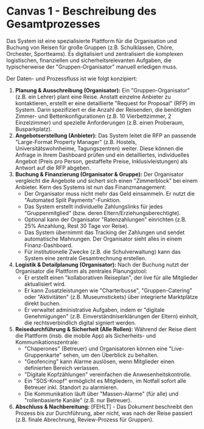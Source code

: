 # **Canvas 1 \- Beschreibung des Gesamtprozesses**

Das System ist eine spezialisierte Plattform für die Organisation und Buchung von Reisen für große Gruppen (z.B. Schulklassen, Chöre, Orchester, Sportteams). Es digitalisiert und zentralisiert die komplexen logistischen, finanziellen und sicherheitsrelevanten Aufgaben, die typischerweise der "Gruppen-Organisator" manuell erledigen muss.

Der Daten- und Prozessfluss ist wie folgt konzipiert:

1. **Planung & Ausschreibung (Organisator):** Ein "Gruppen-Organisator" (z.B. ein Lehrer) plant eine Reise. Anstatt einzelne Anbieter zu kontaktieren, erstellt er eine detaillierte "Request for Proposal" (RFP) im System. Darin spezifiziert er die Anzahl der Reisenden, die benötigten Zimmer- und Bettenkonfigurationen (z.B. 10 Vierbettzimmer, 2 Einzelzimmer) und spezielle Anforderungen (z.B. einen Proberaum, Busparkplatz).  
2. **Angebotserstellung (Anbieter):** Das System leitet die RFP an passende "Large-Format Property Manager" (z.B. Hostels, Universitätswohnheime, Tagungszentren) weiter. Diese können die Anfrage in ihrem Dashboard prüfen und ein detailliertes, individuelles Angebot (Preis pro Person, gestaffelte Preise, Inklusivleistungen) als Antwort auf die RFP abgeben.  
3. **Buchung & Finanzierung (Organisator & Gruppe):** Der Organisator vergleicht die Angebote und sichert sich einen "Zimmerblock" bei einem Anbieter. Kern des Systems ist nun das Finanzmanagement:  
   * Der Organisator muss nicht mehr das Geld einsammeln. Er nutzt die "Automated Split Payments"-Funktion.  
   * Das System erstellt individuelle Zahlungslinks für jedes "Gruppenmitglied" (bzw. deren Eltern/Erziehungsberechtigte).  
   * Optional kann der Organisator "Ratenzahlungen" einrichten (z.B. 25% Anzahlung, Rest 30 Tage vor Reise).  
   * Das System übernimmt das Tracking der Zahlungen und sendet automatische Mahnungen. Der Organisator sieht alles in einem Finanz-Dashboard.  
   * Für institutionelle Zwecke (z.B. die Schulverwaltung) kann das System eine zentrale Gesamtrechnung erstellen.  
4. **Logistik & Detailplanung (Organisator):** Nach der Buchung nutzt der Organisator die Plattform als zentrales Planungstool:  
   * Er erstellt einen "kollaborativen Reiseplan", der live für alle Mitglieder aktualisiert wird.  
   * Er kann Zusatzleistungen wie "Charterbusse", "Gruppen-Catering" oder "Aktivitäten" (z.B. Museumstickets) über integrierte Marktplätze direkt buchen.  
   * Er verwaltet administrative Aufgaben, indem er "digitale Genehmigungen" (z.B. Einverständniserklärungen der Eltern) einholt, die rechtsverbindlich digital signiert werden.  
5. **Reisedurchführung & Sicherheit (Alle Rollen):** Während der Reise dient die Plattform (insb. die mobile App) als Sicherheits- und Kommunikationszentrale:  
   * "Chaperones" (Betreuer) und Organisatoren können eine "Live-Gruppenkarte" sehen, um den Überblick zu behalten.  
   * "Geofencing" kann Alarme auslösen, wenn Mitglieder einen definierten Bereich verlassen.  
   * "Digitale Kopfzählungen" vereinfachen die Anwesenheitskontrolle.  
   * Ein "SOS-Knopf" ermöglicht es Mitgliedern, im Notfall sofort alle Betreuer inkl. Standort zu alarmieren.  
   * Die Kommunikation läuft über "Massen-Alarme" (für alle) und "rollenbasierte Kanäle" (z.B. nur Betreuer).  
6. **Abschluss & Nachbereitung:** \[FEHLT\] \- Das Dokument beschreibt den Prozess bis zur Durchführung, aber nicht, was nach der Reise passiert (z.B. finale Abrechnung, Review-Prozess für Gruppen).